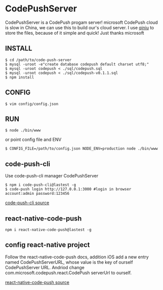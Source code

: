 # CodePushServer

CodePushServer is a CodePush progam server! microsoft CodePush cloud is slow in China, we can use this to build our's cloud server. I use [qiniu](http://www.qiniu.com/) to store the files, because of it simple and quick! Just thanks microsoft

## INSTALL

```shell
$ cd /path/to/code-push-server
$ mysql -uroot -e"create database codepush default charset utf8;"
$ mysql -uroot codepush < ./sql/codepush.sql
$ mysql -uroot codepush < ./sql/codepush-v0.1.1.sql
$ npm install
```

## CONFIG
```shell
$ vim config/config.json
```

## RUN

```shell
$ node ./bin/www
```

or point config file and ENV

```shell
$ CONFIG_FILE=/path/to/config.json NODE_ENV=production node ./bin/www
```

## code-push-cli 
Use code-push-cli manager CodePushServer

```shell
$ npm i code-push-cli@lastest -g
$ code-push login http://127.0.0.1:3000 #login in browser account:admin password:123456
```

[code-push-cli source](https://github.com/Microsoft/code-push)

## react-native-code-push

```shell
npm i react-native-code-push@lastest -g
```

## config react-native project
Follow the react-native-code-push docs, addition iOS add a new entry named CodePushServerURL, whose value is the key of ourself CodePushServer URL. Andriod change com.microsoft.codepush.react.CodePush serverUrl to ourself.

[react-native-code-push source](https://github.com/Microsoft/react-native-code-push)


